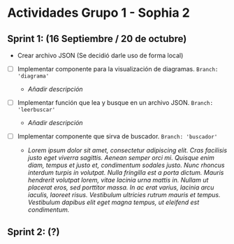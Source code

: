 # Actividades Grupo 1 - Sophia 2

## Sprint 1: (16 Septiembre / 20 de octubre)

- Crear archivo JSON (Se decidió darle uso de forma local)

- [ ] Implementar componente para la visualización de diagramas. `Branch: 'diagrama'`

    - *Añadir descripción*

- [ ] Implementar función que lea y busque en un archivo JSON. `Branch: 'leerbuscar'`

    - *Añadir descripción*

- [ ] Implementar componente que sirva de buscador. `Branch: 'buscador'`
    - *Lorem ipsum dolor sit amet, consectetur adipiscing elit. Cras facilisis justo eget viverra sagittis. Aenean semper orci mi. Quisque enim diam, tempus et justo et, condimentum sodales justo. Nunc rhoncus interdum turpis in volutpat. Nulla fringilla est a porta dictum. Mauris hendrerit volutpat lorem, vitae lacinia urna mattis in. Nullam ut placerat eros, sed porttitor massa. In ac erat varius, lacinia arcu iaculis, laoreet risus. Vestibulum ultricies rutrum mauris et tempus. Vestibulum dapibus elit eget magna tempus, ut eleifend est condimentum.*

## Sprint 2: (?)